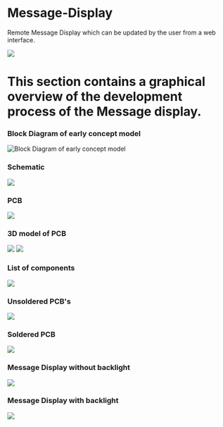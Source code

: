 # Message-Display
 Remote Message Display which can be updated by the user from a web interface.

![](https://github.com/ViktorJager/Message-Display/blob/master/resources/Message%20display%20dark.jpg)

# This section contains a graphical overview of the development process of the Message display.

### Block Diagram of early concept model
![Block Diagram of early concept model](https://github.com/ViktorJager/Message-Display/blob/master/resources/BlockDiagram.png)

### Schematic
![](https://github.com/ViktorJager/Message-Display/blob/master/resources/Schematic.png)

### PCB
![](https://github.com/ViktorJager/Message-Display/blob/master/resources/pcb.png)

### 3D model of PCB
![](https://github.com/ViktorJager/Message-Display/blob/master/resources/PCB_3D_FRONT.JPG)
![](https://github.com/ViktorJager/Message-Display/blob/master/resources/PCB_3D_BACK.JPG)

### List of components
![](https://github.com/ViktorJager/Message-Display/blob/master/resources/Komponentlista_SDS.png)

### Unsoldered PCB's
![](https://github.com/ViktorJager/Message-Display/blob/master/resources/Message%20display%20unsoldered.jpg)

### Soldered PCB
![](https://github.com/ViktorJager/Message-Display/blob/master/resources/Message%20display%20soldered.jpg)

### Message Display without backlight
![](https://github.com/ViktorJager/Message-Display/blob/master/resources/Message%20display%20light.jpg)

### Message Display with backlight
![](https://github.com/ViktorJager/Message-Display/blob/master/resources/Message%20display%20dark.jpg)





